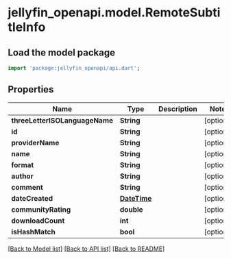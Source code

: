# jellyfin_openapi.model.RemoteSubtitleInfo

## Load the model package
```dart
import 'package:jellyfin_openapi/api.dart';
```

## Properties
Name | Type | Description | Notes
------------ | ------------- | ------------- | -------------
**threeLetterISOLanguageName** | **String** |  | [optional] 
**id** | **String** |  | [optional] 
**providerName** | **String** |  | [optional] 
**name** | **String** |  | [optional] 
**format** | **String** |  | [optional] 
**author** | **String** |  | [optional] 
**comment** | **String** |  | [optional] 
**dateCreated** | [**DateTime**](DateTime.md) |  | [optional] 
**communityRating** | **double** |  | [optional] 
**downloadCount** | **int** |  | [optional] 
**isHashMatch** | **bool** |  | [optional] 

[[Back to Model list]](../README.md#documentation-for-models) [[Back to API list]](../README.md#documentation-for-api-endpoints) [[Back to README]](../README.md)


